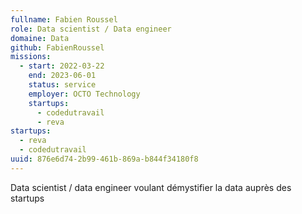 ```yaml
---
fullname: Fabien Roussel
role: Data scientist / Data engineer
domaine: Data
github: FabienRoussel
missions:
  - start: 2022-03-22
    end: 2023-06-01
    status: service
    employer: OCTO Technology
    startups:
      - codedutravail
      - reva
startups:
  - reva
  - codedutravail
uuid: 876e6d74-2b99-461b-869a-b844f34180f8
---
```

Data scientist / data engineer voulant démystifier la data auprès des startups